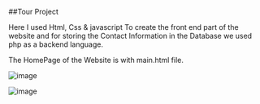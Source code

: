 ##Tour Project

Here I used Html, Css & javascript To create the front end part of the website and for storing the Contact Information in the Database we used php as a backend language.

The HomePage of the Website is with main.html file.

![image](https://user-images.githubusercontent.com/74094464/213916429-88c4b86c-f2e0-4d04-8992-d440656abf5d.png)

![image](https://user-images.githubusercontent.com/74094464/213916462-8e894b1a-2670-484a-9824-430fe6385f5b.png)


